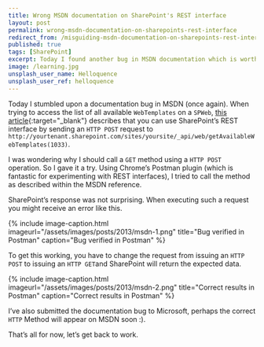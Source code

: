 ```yaml
---
title: Wrong MSDN documentation on SharePoint's REST interface
layout: post
permalink: wrong-msdn-documentation-on-sharepoints-rest-interface
redirect_from: /misguiding-msdn-documentation-on-sharepoints-rest-interface-8d72d99cbd97
published: true
tags: [SharePoint]
excerpt: Today I found another bug in MSDN documentation which is worth sharing for SharePoint developers
image: /learning.jpg
unsplash_user_name: Helloquence
unsplash_user_ref: helloquence
---
```


Today I stumbled upon a documentation bug in MSDN (once again). When trying to access the list of all available `WebTemplates` on a `SPWeb`, [this article](http://msdn.microsoft.com/en-us/library/sharepoint/jj246878.aspx){:target="_blank"} describes that you can use SharePoint’s REST interface by sending an `HTTP POST` request to `http://yourtenant.sharepoint.com/sites/yoursite/_api/web/getAvailableWebTemplates(1033)`.

I was wondering why I should call a `GET` method using a `HTTP POST` operation. So I gave it a try. Using Chrome’s Postman plugin (which is fantastic for experimenting with REST interfaces), I tried to call the method as described within the MSDN reference.

SharePoint’s response was not surprising. When executing such a request you might receive an error like this.

{% include image-caption.html imageurl="/assets/images/posts/2013/msdn-1.png"
title="Bug verified in Postman" caption="Bug verified in Postman" %}

To get this working, you have to change the request from issuing an `HTTP POST` to issuing an `HTTP GET`and SharePoint will return the expected data.

{% include image-caption.html imageurl="/assets/images/posts/2013/msdn-2.png"
title="Correct results in Postman" caption="Correct results in Postman" %}

I’ve also submitted the documentation bug to Microsoft, perhaps the correct `HTTP` Method will appear on MSDN soon :).

That’s all for now, let’s get back to work.


